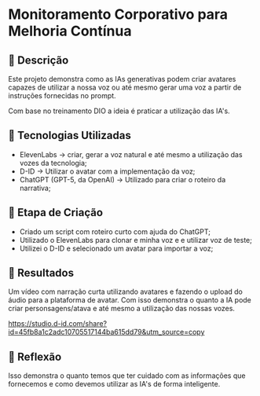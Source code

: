 # Monitoramento Corporativo para Melhoria Contínua

## 📒 Descrição

Este projeto demonstra como as IAs generativas podem criar avatares capazes de utilizar a nossa voz ou até mesmo gerar uma voz a partir de instruções fornecidas no prompt.

Com base no treinamento DIO a ideia é praticar a utilização das IA's.

## 🤖 Tecnologias Utilizadas
- ElevenLabs → criar, gerar a voz natural e até mesmo a utilização das vozes da tecnologia;
- D-ID → Utilizar o avatar com a implementação da voz;
- ChatGPT (GPT-5, da OpenAI) → Utilizado para criar o roteiro da narrativa;

## 🧐 Etapa de Criação
- Criado um script com roteiro curto com ajuda do ChatGPT;
- Utilizado o ElevenLabs para clonar e minha voz e e utilizar voz de teste;
- Utilizei o D-ID e selecionado um avatar para importar a voz;

## 🚀 Resultados
Um vídeo com narração curta utilizando avatares e fazendo o upload do áudio para a plataforma de avatar.
Com isso demonstra o quanto a IA pode criar personsagens/atava e até mesmo a utilização das nossas vozes.

https://studio.d-id.com/share?id=45fb8a1c2adc10705517144ba615dd79&utm_source=copy

## 💭 Reflexão 
Isso demonstra o quanto temos que ter cuidado com as informações que fornecemos e como devemos utilizar as IA's de forma inteligente.
